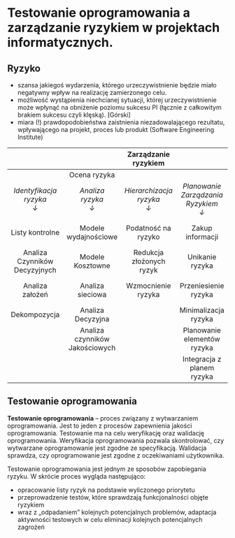 # Testowanie oprogramowania a zarządzanie ryzykiem w projektach informatycznych.

## Ryzyko
- szansa jakiegoś wydarzenia, którego urzeczywistnienie będzie miało negatywny wpływ na realizację zamierzonego celu.
- możliwość wystąpienia niechcianej sytuacji, której urzeczywistnienie może wpłynąć na obniżenie poziomu sukcesu PI (łącznie z całkowitym brakiem sukcesu czyli klęską). [Górski]
- miara (!) prawdopodobieństwa zaistnienia niezadowalającego rezultatu, wpływającego na projekt, proces lub produkt (Software Engineering Institute)


|                         |                         | Zarządzanie ryzykiem    |                         |                         |                         |
|:-----------------------:|:-----------------------:|:-----------------------:|:-----------------------:|:-----------------------:|:-----------------------:|
|                         | Ocena ryzyka            |                         |                         |  Kontrola ryzyka        |                         |
| *Identyfikacja <br/>ryzyka <br/>↓* | *Analiza <br/>ryzyka <br/>↓* | *Hierarchizacja <br/>ryzyka <br/>↓*  | *Planowanie <br/>Zarządzania Ryzykiem <br/>↓* | *Reakcja na ryzyko <br/>↓* | Monitorowanie Ryzyka <br/>↓ |
| Listy kontrolne         | Modele wydajnościowe    | Podatność na ryzyko     | Zakup informacji        | Prototypy         | Śledzenie kamieni milowych    |
| Analiza Czynników Decyzyjnych | Modele Kosztowne  | Redukcja złożonych ryzyk| Unikanie ryzyka         | Symulacje         | Regresywna Ocena Ryzyka       |
| Analiza założeń         | Analiza sieciowa        | Wzmocnienie ryzyka      | Przeniesienie ryzyka    | Rankingi          | Działania korygujące/ naprawcze |
| Dekompozycja            | Analiza Decyzyjna       |                         | Minimalizacja ryzyka    | Analizy           |                               |
|                         | Analiza czynników Jakościowych |                  | Planowanie elementów ryzyka | Rekrutacje/Personel |                         |
|                         |                         |                         | Integracja z planem ryzyka  |              |                                |


## Testowanie oprogramowania
**Testowanie oprogramowania** – proces związany z wytwarzaniem oprogramowania. Jest to jeden z procesów zapewnienia jakości oprogramowania. Testowanie ma na celu weryfikację oraz walidację oprogramowania. Weryfikacja oprogramowania pozwala skontrolować, czy wytwarzane oprogramowanie jest zgodne ze specyfikacją. Walidacja sprawdza, czy oprogramowanie jest zgodne z oczekiwaniami użytkownika.

Testowanie oprogramowania jest jednym ze sposobów zapobiegania ryzyku. W skrócie proces wygląda następująco:
- opracowanie listy ryzyk na podstawie wyliczonego priorytetu
- przeprowadzenie testów, które sprawdzają funkcjonalności objęte ryzykiem
- wraz z „odpadaniem” kolejnych potencjalnych problemów, adaptacja aktywności testowych w celu eliminacji kolejnych potencjalnych zagrożeń


